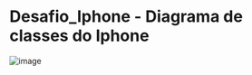 # Desafio_Iphone - Diagrama de classes do Iphone

![image](https://github.com/misaelandrejezieski/Desafio_Iphone/assets/142842224/17ff41d8-96d9-4239-b860-2e16cc1edca2)
